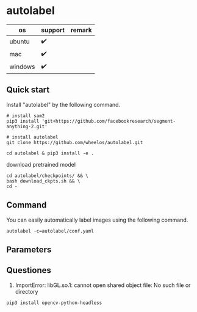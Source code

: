 # autolabel

<!-- [![Documentation Status](https://readthedocs.org/projects/cyber-record/badge/?version=latest)](https://cyber-record.readthedocs.io/en/latest/?badge=latest)

**[autolabel](https://cyber-record.readthedocs.io/en/latest/)** is a cyber record file offline parse tool. You can use `autolabel` to read messages from record file, or write messages to the record file. -->

| os      | support                 | remark |
|---------|-------------------------|--------|
| ubuntu  | :heavy_check_mark:      |        |
| mac     | :heavy_check_mark:      |        |
| windows | :heavy_check_mark:      |        |


## Quick start
Install "autolabel" by the following command.
```shell
# install sam2
pip3 install 'git+https://github.com/facebookresearch/segment-anything-2.git'

# install autolabel
git clone https://github.com/wheelos/autolabel.git

cd autolabel & pip3 install -e .
```

download pretrained model
```shell
cd autolabel/checkpoints/ && \
bash download_ckpts.sh && \
cd -
```

## Command
You can easily automatically label images using the following command.

```shell
autolabel -c=autolabel/conf.yaml
```

## Parameters

## Questiones

1. ImportError: libGL.so.1: cannot open shared object file: No such file or directory

```shell
pip3 install opencv-python-headless
```
